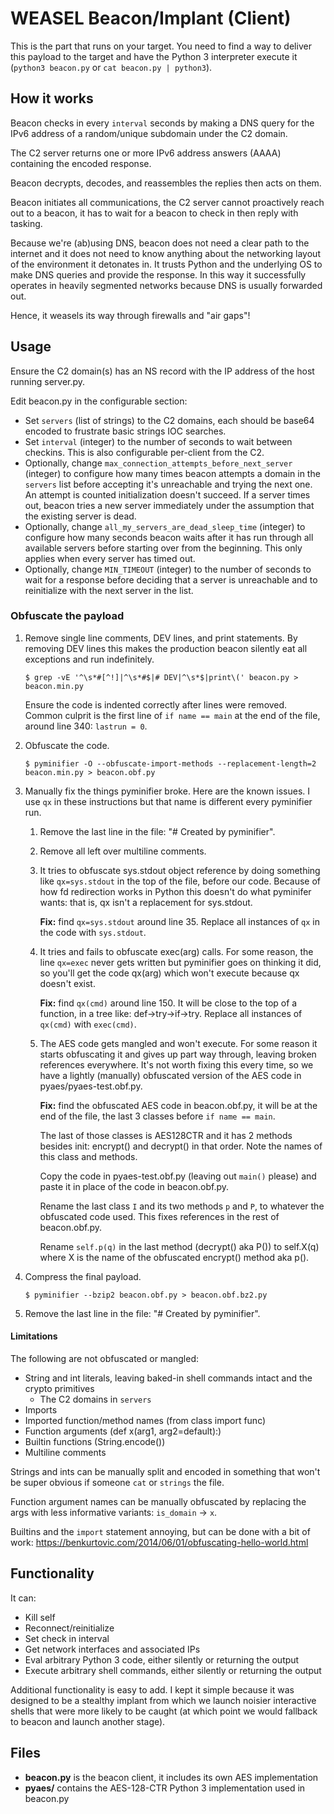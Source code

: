 # WEASEL Beacon/Implant (Client)

This is the part that runs on your target. You need to find a way to deliver
this payload to the target and have the Python 3 interpreter execute it
(`python3 beacon.py` or `cat beacon.py | python3`).

## How it works

Beacon checks in every `interval` seconds by making a DNS query for the IPv6
address of a random/unique subdomain under the C2 domain.

The C2 server returns one or more IPv6 address answers (AAAA) containing
the encoded response.

Beacon decrypts, decodes, and reassembles the replies then acts on them.

Beacon initiates all communications, the C2 server cannot proactively reach out
to a beacon, it has to wait for a beacon to check in then reply with tasking.

Because we're (ab)using DNS, beacon does not need a clear path to the internet
and it does not need to know anything about the networking layout of the
environment it detonates in. It trusts Python and the underlying OS to make DNS
queries and provide the response. In this way it successfully operates in
heavily segmented networks because DNS is usually forwarded out.

Hence, it weasels its way through firewalls and "air gaps"!

## Usage

Ensure the C2 domain(s) has an NS record with the IP address of the host
running server.py.

Edit beacon.py in the configurable section:

* Set `servers` (list of strings) to the C2 domains, each should be base64
  encoded to frustrate basic strings IOC searches.
* Set `interval` (integer) to the number of seconds to wait between checkins.
  This is also configurable per-client from the C2.
* Optionally, change `max_connection_attempts_before_next_server` (integer) to
  configure how many times beacon attempts a domain in the `servers` list
  before accepting it's unreachable and trying the next one. An attempt is
  counted initialization doesn't succeed. If a server times out, beacon tries a
  new server immediately under the assumption that the existing server is dead.
* Optionally, change `all_my_servers_are_dead_sleep_time` (integer) to
  configure how many seconds beacon waits after it has run through all
  available servers before starting over from the beginning. This only applies
  when every server has timed out.
* Optionally, change `MIN_TIMEOUT` (integer) to the number of seconds to wait
  for a response before deciding that a server is unreachable and to
  reinitialize with the next server in the list.

### Obfuscate the payload

1. Remove single line comments, DEV lines, and print statements. By removing
   DEV lines this makes the production beacon silently eat all exceptions and
   run indefinitely.

    ```
    $ grep -vE '^\s*#[^!]|^\s*#$|# DEV|^\s*$|print\(' beacon.py > beacon.min.py
    ```

    Ensure the code is indented correctly after lines were removed. Common
    culprit is the first line of `if name == main` at the end of the file,
    around line 340: `lastrun = 0`.

2. Obfuscate the code.

    ```
    $ pyminifier -O --obfuscate-import-methods --replacement-length=2 beacon.min.py > beacon.obf.py
    ```

3. Manually fix the things pyminifier broke. Here are the known issues. I use
   `qx` in these instructions but that name is different every pyminifier run.
	1. Remove the last line in the file: "# Created by pyminifier".

	2. Remove all left over multiline comments.

	3. It tries to obfuscate sys.stdout object reference by doing something
	   like `qx=sys.stdout` in the top of the file, before our code.
	   Because of how fd redirection works in Python this doesn't do what
	   pyminifer wants: that is, qx isn't a replacement for sys.stdout.

	    **Fix:** find `qx=sys.stdout` around line 35.
	    Replace all instances of `qx` in the code with `sys.stdout`.

	4. It tries and fails to obfuscate exec(arg) calls. For some reason,
	   the line `qx=exec` never gets written but pyminifier goes on
	   thinking it did, so you'll get the code qx(arg) which won't execute
	   because qx doesn't exist.

	    **Fix:** find `qx(cmd)` around line 150. It will be close to the top
	    of a function, in a tree like: def->try->if->try.
            Replace all instances of `qx(cmd)` with `exec(cmd)`.

	5. The AES code gets mangled and won't execute. For some reason it
	   starts obfuscating it and gives up part way through, leaving broken
	   references everywhere. It's not worth fixing this every time, so we
	   have a lightly (manually) obfuscated version of the AES code in
	   pyaes/pyaes-test.obf.py.

 	    **Fix:** find the obfuscated AES code in beacon.obf.py, it will be
   	    at the end of the file, the last 3 classes before `if name == main`.

	    The last of those classes is AES128CTR and it has 2 methods besides
	    init: encrypt() and decrypt() in that order. Note the names of this
	    class and methods.

	    Copy the code in pyaes-test.obf.py (leaving out `main()` please) and
	    paste it in place of the code in beacon.obf.py.

	    Rename the last class `I` and its two methods `p` and `P`, to
	    whatever the obfuscated code used. This fixes references in the rest
            of beacon.obf.py.

	    Rename `self.p(q)` in the last method (decrypt() aka P()) to
            self.X(q) where X is the name of the obfuscated encrypt() method aka p().

4. Compress the final payload.

    ```
    $ pyminifier --bzip2 beacon.obf.py > beacon.obf.bz2.py
    ```

5. Remove the last line in the file: "# Created by pyminifier".

#### Limitations

The following are not obfuscated or mangled:

* String and int literals, leaving baked-in shell commands intact and the
  crypto primitives
  * The C2 domains in `servers`
* Imports
* Imported function/method names (from class import func)
* Function arguments (def x(arg1, arg2=default):)
* Builtin functions (String.encode())
* Multiline comments

Strings and ints can be manually split and encoded in something that won't be
super obvious if someone `cat` or `strings` the file.

Function argument names can be manually obfuscated by replacing the args with
less informative variants: `is_domain` -> `x`.

Builtins and the `import` statement annoying, but can be done with a bit of
work: https://benkurtovic.com/2014/06/01/obfuscating-hello-world.html

## Functionality

It can:

* Kill self
* Reconnect/reinitialize
* Set check in interval
* Get network interfaces and associated IPs
* Eval arbitrary Python 3 code, either silently or returning the output
* Execute arbitrary shell commands, either silently or returning the output

Additional functionality is easy to add. I kept it simple because it was
designed to be a stealthy implant from which we launch noisier interactive
shells that were more likely to be caught (at which point we would fallback
to beacon and launch another stage).

## Files

* **beacon.py** is the beacon client, it includes its own AES implementation
* **pyaes/** contains the AES-128-CTR Python 3 implementation used in beacon.py
